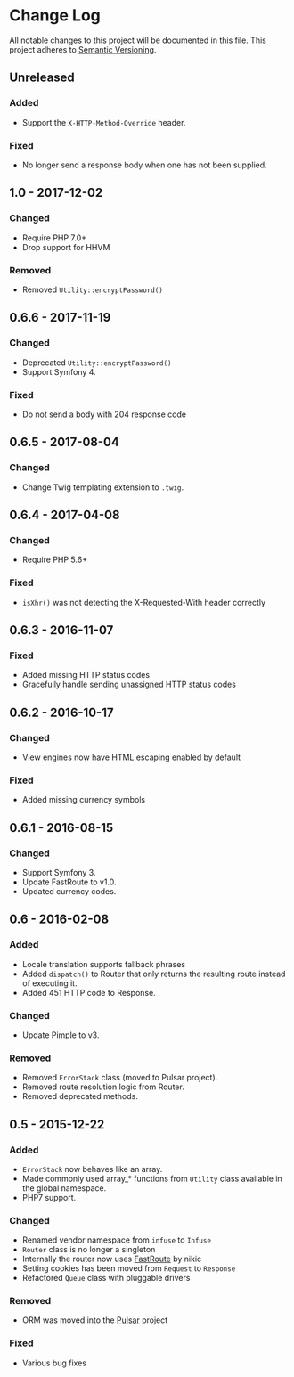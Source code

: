 # Change Log
All notable changes to this project will be documented in this file.
This project adheres to [Semantic Versioning](http://semver.org/).

## Unreleased
### Added
- Support the `X-HTTP-Method-Override` header.

### Fixed
- No longer send a response body when one has not been supplied.

## 1.0 - 2017-12-02
### Changed
- Require PHP 7.0+
- Drop support for HHVM

### Removed
- Removed `Utility::encryptPassword()`

## 0.6.6 - 2017-11-19
### Changed
- Deprecated `Utility::encryptPassword()`
- Support Symfony 4.

### Fixed
- Do not send a body with 204 response code

## 0.6.5 - 2017-08-04
### Changed
- Change Twig templating extension to `.twig`.

## 0.6.4 - 2017-04-08
### Changed
- Require PHP 5.6+

### Fixed
- `isXhr()` was not detecting the X-Requested-With header correctly

## 0.6.3 - 2016-11-07
### Fixed
- Added missing HTTP status codes
- Gracefully handle sending unassigned HTTP status codes

## 0.6.2 - 2016-10-17
### Changed
- View engines now have HTML escaping enabled by default

### Fixed
- Added missing currency symbols

## 0.6.1 - 2016-08-15
### Changed
- Support Symfony 3.
- Update FastRoute to v1.0.
- Updated currency codes.

## 0.6 - 2016-02-08
### Added
- Locale translation supports fallback phrases
- Added `dispatch()` to Router that only returns the resulting route instead of executing it.
- Added 451 HTTP code to Response.

### Changed
- Update Pimple to v3.

### Removed
- Removed `ErrorStack` class (moved to Pulsar project).
- Removed route resolution logic from Router.
- Removed deprecated methods.

## 0.5 - 2015-12-22
### Added
- `ErrorStack` now behaves like an array.
- Made commonly used array_* functions from `Utility` class available in the global namespace.
- PHP7 support.

### Changed
- Renamed vendor namespace from `infuse` to `Infuse`
- `Router` class is no longer a singleton
- Internally the router now uses [FastRoute](https://github.com/nikic/FastRoute) by nikic
- Setting cookies has been moved from `Request` to `Response`
- Refactored `Queue` class with pluggable drivers

### Removed
- ORM was moved into the [Pulsar](https://github.com/jaredtking/pulsar) project

### Fixed
- Various bug fixes